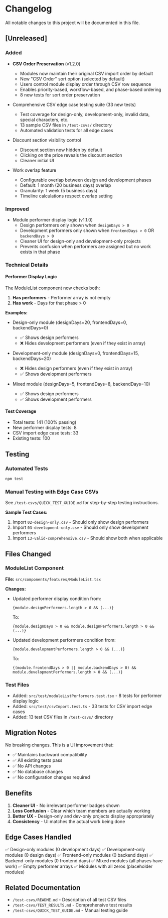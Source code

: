 # Changelog

All notable changes to this project will be documented in this file.

## [Unreleased]

### Added
- **CSV Order Preservation** (v1.2.0)
  - Modules now maintain their original CSV import order by default
  - New "CSV Order" sort option (selected by default)
  - Users control module display order through CSV row sequence
  - Enables priority-based, workflow-based, and phase-based ordering
  - 8 new tests for sort order preservation
- Comprehensive CSV edge case testing suite (33 new tests)
  - Test coverage for design-only, development-only, invalid data, special characters, etc.
  - 13 sample CSV files in `/test-csvs/` directory
  - Automated validation tests for all edge cases

- Discount section visibility control
  - Discount section now hidden by default
  - Clicking on the price reveals the discount section
  - Cleaner initial UI

- Work overlap feature
  - Configurable overlap between design and development phases
  - Default: 1 month (20 business days) overlap
  - Granularity: 1 week (5 business days)
  - Timeline calculations respect overlap setting

### Improved
- Module performer display logic (v1.1.0)
  - Design performers only shown when `designDays > 0`
  - Development performers only shown when `frontendDays > 0` OR `backendDays > 0`
  - Cleaner UI for design-only and development-only projects
  - Prevents confusion when performers are assigned but no work exists in that phase

### Technical Details

#### Performer Display Logic
The ModuleList component now checks both:
1. **Has performers** - Performer array is not empty
2. **Has work** - Days for that phase > 0

**Examples:**
- Design-only module (designDays=20, frontendDays=0, backendDays=0)
  - ✅ Shows design performers
  - ❌ Hides development performers (even if they exist in array)

- Development-only module (designDays=0, frontendDays=15, backendDays=20)
  - ❌ Hides design performers (even if they exist in array)
  - ✅ Shows development performers

- Mixed module (designDays=5, frontendDays=8, backendDays=10)
  - ✅ Shows design performers
  - ✅ Shows development performers

#### Test Coverage
- Total tests: 141 (100% passing)
- New performer display tests: 8
- CSV import edge case tests: 33
- Existing tests: 100

## Testing

### Automated Tests
```bash
npm test
```

### Manual Testing with Edge Case CSVs
See `/test-csvs/QUICK_TEST_GUIDE.md` for step-by-step testing instructions.

**Sample Test Cases:**
1. Import `02-design-only.csv` - Should only show design performers
2. Import `03-development-only.csv` - Should only show development performers
3. Import `13-valid-comprehensive.csv` - Should show both when applicable

## Files Changed

### ModuleList Component
**File:** `src/components/features/ModuleList.tsx`

**Changes:**
- Updated performer display condition from:
  ```tsx
  {module.designPerformers.length > 0 && (...)}
  ```

  To:
  ```tsx
  {module.designDays > 0 && module.designPerformers.length > 0 && (...)}
  ```

- Updated development performers condition from:
  ```tsx
  {module.developmentPerformers.length > 0 && (...)}
  ```

  To:
  ```tsx
  {(module.frontendDays > 0 || module.backendDays > 0) && module.developmentPerformers.length > 0 && (...)}
  ```

### Test Files
- Added: `src/test/moduleListPerformers.test.tsx` - 8 tests for performer display logic
- Added: `src/test/csvImport.test.ts` - 33 tests for CSV import edge cases
- Added: 13 test CSV files in `/test-csvs/` directory

## Migration Notes

No breaking changes. This is a UI improvement that:
- ✅ Maintains backward compatibility
- ✅ All existing tests pass
- ✅ No API changes
- ✅ No database changes
- ✅ No configuration changes required

## Benefits

1. **Cleaner UI** - No irrelevant performer badges shown
2. **Less Confusion** - Clear which team members are actually working
3. **Better UX** - Design-only and dev-only projects display appropriately
4. **Consistency** - UI matches the actual work being done

## Edge Cases Handled

✅ Design-only modules (0 development days)
✅ Development-only modules (0 design days)
✅ Frontend-only modules (0 backend days)
✅ Backend-only modules (0 frontend days)
✅ Mixed modules (all phases have work)
✅ Empty performer arrays
✅ Modules with all zeros (placeholder modules)

## Related Documentation

- `/test-csvs/README.md` - Description of all test CSV files
- `/test-csvs/TEST_RESULTS.md` - Comprehensive test results
- `/test-csvs/QUICK_TEST_GUIDE.md` - Manual testing guide
